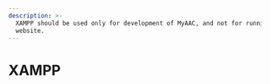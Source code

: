 ```yaml
---
description: >-
  XAMPP should be used only for development of MyAAC, and not for running a live
  website.
---
```


# XAMPP

